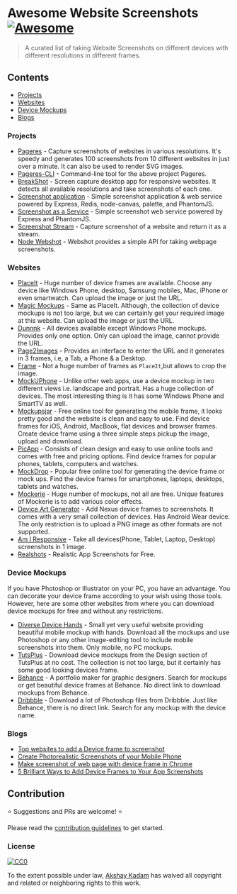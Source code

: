 # Awesome Website Screenshots [![Awesome](https://cdn.rawgit.com/sindresorhus/awesome/d7305f38d29fed78fa85652e3a63e154dd8e8829/media/badge.svg)](https://github.com/deadcoder0904/awesome-website-screenshots)

> A curated list of taking Website Screenshots on different devices with different resolutions in different frames.

## Contents

- [Projects](#projects)
- [Websites](#websites)
- [Device Mockups](#device-mockups)
- [Blogs](#blogs)

### Projects

- [Pageres](https://github.com/sindresorhus/pageres) - Capture screenshots of websites in various resolutions. It's speedy and generates 100 screenshots from 10 different websites in just over a minute. It can also be used to render SVG images.
- [Pageres-CLI](https://github.com/sindresorhus/pageres-cli) - Command-line tool for the above project Pageres.
- [BreakShot](https://github.com/victorferraz/break-shot) - Screen capture desktop app for responsive websites. It detects all available resolutions and take screenshots of each one.
- [Screenshot application](https://github.com/visionmedia/screenshot-app) - Simple screenshot application & web service powered by Express, Redis, node-canvas, palette, and PhantomJS.
- [Screenshot as a Service](https://github.com/fzaninotto/screenshot-as-a-service) - Simple screenshot web service powered by Express and PhantomJS.
- [Screenshot Stream](https://github.com/kevva/screenshot-stream) - Capture screenshot of a website and return it as a stream.
- [Node Webshot](https://github.com/brenden/node-webshot) - Webshot provides a simple API for taking webpage screenshots.

### Websites

- [PlaceIt](https://placeit.net/) - Huge number of device frames are available. Choose any device like Windows Phone, desktop, Samsung mobiles, Mac, iPhone or even smartwatch. Can upload the image or just the URL.
- [Magic Mockups](http://magicmockups.com/) - Same as PlaceIt. Although, the collection of device mockups is not too large, but we can certainly get your required image at this website. Can upload the image or just the URL.
- [Dunnnk](http://dunnnk.com/) - All devices available except Windows Phone mockups. Provides only one option. Only can upload the image, cannot provide the URL.
- [Page2Images](http://www.page2images.com/home/) - Provides an interface to enter the URL and it generates in 3 frames, i.e, a Tab, a Phone & a Desktop.
- [Frame](http://frame.lab25.co.uk/categories) - Not a huge number of frames as `PlaceIt`,but allows to crop the image.
- [MockUPhone](http://mockuphone.com/) - Unlike other web apps, use a device mockup in two different views i.e. landscape and portrait. Has a huge collection of devices. The most interesting thing is it has some Windows Phone and SmartTV as well.
- [Mockupsjar](http://mockupsjar.com/) - Free online tool for generating the mobile frame, it looks pretty good and the website is clean and easy to use. Find device frames for iOS, Android, MacBook, flat devices and browser frames. Create device frame using a three simple steps pickup the image, upload and download.
- [PicApp](http://picapp.net/) - Consists of clean design and easy to use online tools and comes with free and pricing options. Find device frames for popular phones, tablets, computers and watches.
- [MockDrop](http://mockdrop.io/) - Popular free online tool for generating the device frame or mock ups. Find the device frames for smartphones, laptops, desktops, tablets and watches.
- [Mockerie](https://mockerie.io/) - Huge number of mockups, not all are free. Unique features of Mockerie is to add various color effects.
- [Device Art Generator](http://developer.android.com/distribute/tools/promote/device-art.html) - Add Nexus device frames to screenshots. It comes with a very small collection of devices. Has Android Wear device. The only restriction is to upload a PNG image as other formats are not supported.
- [Am I Responsive](http://ami.responsivedesign.is/) - Take all devices(Phone, Tablet, Laptop, Desktop) screenshots in 1 image.
- [Realshots](https://www.realshots.net/) - Realistic App Screenshots for Free.

### Device Mockups

If you have Photoshop or Illustrator on your PC, you have an advantage. You can decorate your device frame according to your wish using those tools. However, here are some other websites from where you can download device mockups for free and without any restrictions.

- [Diverse Device Hands](http://facebook.github.io/design/handskit.html) - Small yet very useful website providing beautiful mobile mockup with hands. Download all the mockups and use Photoshop or any other image-editing tool to include mobile screenshots into them. Only mobile, no PC mockups.
- [TutsPlus](http://design.tutsplus.com/) - Download device mockups from the Design section of TutsPlus at no cost. The collection is not too large, but it certainly has some good looking devices frame.
- [Behance](https://behance.net) - A portfolio maker for graphic designers. Search for mockups or get beautiful device frames at Behance. No direct link to download mockups from Behance.
- [Dribbble](https://dribbble.com/) - Download a lot of Photoshop files from Dribbble. Just like Behance, there is no direct link. Search for any mockup with the device name.

### Blogs

* [Top websites to add a Device frame to screenshot](http://www.thewindowsclub.com/add-a-device-frame-to-screenshot)
* [Create Photorealistic Screenshots of your Mobile Phone](https://www.labnol.org/internet/take-mobile-screenshots/28167/)
* [Make screenshot of web page with device frame in Chrome](http://winaero.com/blog/make-screenshot-of-web-page-with-device-frame-in-chrome/)
* [5 Brilliant Ways to Add Device Frames to Your App Screenshots](http://www.versedtech.org/11293/add-device-frame-to-screenshot/)

## Contribution

:star: Suggestions and PRs are welcome! :star:

Please read the [contribution guidelines](./contributing.md) to get started.

### License

[![CC0](http://mirrors.creativecommons.org/presskit/buttons/88x31/svg/cc-zero.svg)](https://creativecommons.org/publicdomain/zero/1.0/)

To the extent possible under law, [Akshay Kadam](https://github.com/deadcoder0904) has waived all copyright and related or neighboring rights to this work.
